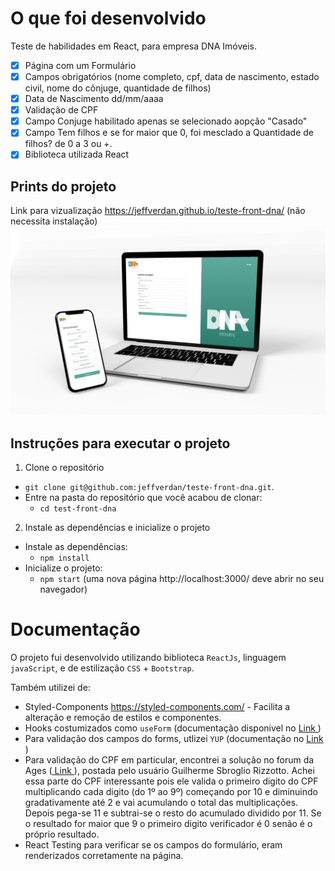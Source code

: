 # O que foi desenvolvido
Teste de habilidades em React, para empresa DNA Imóveis.

 - [x] Página com um Formulário
 - [x] Campos obrigatórios (nome completo, cpf, data de nascimento, estado civil, nome do cônjuge, quantidade de filhos)
 - [x] Data de Nascimento dd/mm/aaaa
 - [x] Validação de CPF
 - [x] Campo Conjuge habilitado apenas se selecionado aopção "Casado"
 - [x] Campo Tem filhos e se for maior que 0, foi mesclado a Quantidade de filhos? de 0 a 3 ou +.
 - [x] Biblioteca utilizada React

## Prints do projeto
Link para vizualização https://jeffverdan.github.io/teste-front-dna/ (não necessita instalação)
<img src="https://github.com/jeffverdan/teste-front-dna/blob/main/public/images/demonstra%C3%A7%C3%A3o.png" width="900"/>

## Instruções para executar o projeto

1. Clone o repositório
  * `git clone git@github.com:jeffverdan/teste-front-dna.git`.
  * Entre na pasta do repositório que você acabou de clonar:
    * `cd test-front-dna`

2. Instale as dependências e inicialize o projeto
  * Instale as dependências:
    * `npm install`
  * Inicialize o projeto:
    * `npm start` (uma nova página http://localhost:3000/ deve abrir no seu navegador)

# Documentação

O projeto fui desenvolvido utilizando biblioteca `ReactJs`, linguagem `javaScript`, e de estilização `CSS` + `Bootstrap`.

Também utilizei de:
* Styled-Components https://styled-components.com/ - Facilita a alteração e remoção de estilos e componentes.
* Hooks costumizados como `useForm` (documentação disponivel no <a href="https://react-hook-form.com/api/useform"> Link </a> )
* Para validação dos campos do forms, utlizei `YUP` (documentação no <a href="https://github.com/jquense/yup"> Link </a> )
* Para validação do CPF em particular, encontrei a solução no forum da Ages (<a href="https://tools.ages.pucrs.br/calculadora/calculadora-front/-/commit/2e918d3ee0321a556112c3b25767d3e0a511b872?w=1"> Link </a> ), postada pelo usuário Guilherme Sbroglio Rizzotto.
Achei essa parte do CPF interessante pois ele valida o primeiro digito do CPF multiplicando cada digito (do 1º ao 9º) começando por 10 e diminuindo gradativamente até 2 e vai acumulando o total das multiplicações. Depois pega-se 11 e subtrai-se o resto do acumulado dividido por 11. Se o resultado for maior que 9 o primeiro digito verificador é 0 senão é o próprio resultado.
* React Testing para verificar se os campos do formulário, eram renderizados corretamente na página.
